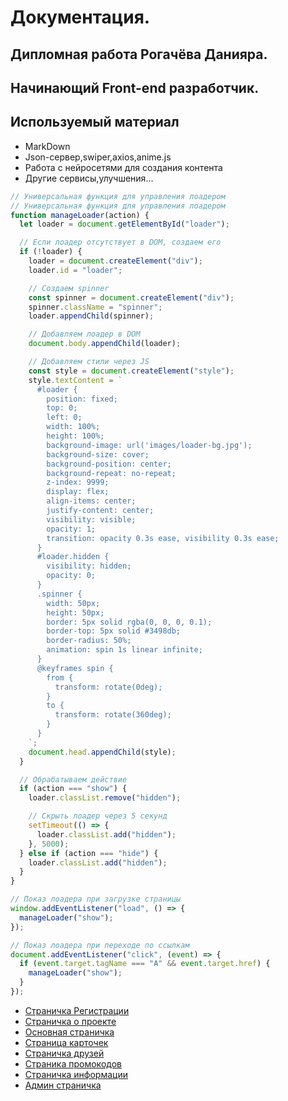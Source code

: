 # Документация.

## Дипломная работа Рогачёва Данияра.
## Начинающий **Front-end** разработчик.
## Используемый материал 

* MarkDown
* Json-сервер,swiper,axios,anime.js
* Работа с нейросетями для создания контента
* Другие сервисы,улучшения...
```javascript
// Универсальная функция для управления лоадером
// Универсальная функция для управления лоадером
function manageLoader(action) {
  let loader = document.getElementById("loader");

  // Если лоадер отсутствует в DOM, создаем его
  if (!loader) {
    loader = document.createElement("div");
    loader.id = "loader";

    // Создаем spinner
    const spinner = document.createElement("div");
    spinner.className = "spinner";
    loader.appendChild(spinner);

    // Добавляем лоадер в DOM
    document.body.appendChild(loader);

    // Добавляем стили через JS
    const style = document.createElement("style");
    style.textContent = `
      #loader {
        position: fixed;
        top: 0;
        left: 0;
        width: 100%;
        height: 100%;
        background-image: url('images/loader-bg.jpg');
        background-size: cover;
        background-position: center;
        background-repeat: no-repeat;
        z-index: 9999;
        display: flex;
        align-items: center;
        justify-content: center;
        visibility: visible;
        opacity: 1;
        transition: opacity 0.3s ease, visibility 0.3s ease;
      }
      #loader.hidden {
        visibility: hidden;
        opacity: 0;
      }
      .spinner {
        width: 50px;
        height: 50px;
        border: 5px solid rgba(0, 0, 0, 0.1);
        border-top: 5px solid #3498db;
        border-radius: 50%;
        animation: spin 1s linear infinite;
      }
      @keyframes spin {
        from {
          transform: rotate(0deg);
        }
        to {
          transform: rotate(360deg);
        }
      }
    `;
    document.head.appendChild(style);
  }

  // Обрабатываем действие
  if (action === "show") {
    loader.classList.remove("hidden");

    // Скрыть лоадер через 5 секунд
    setTimeout(() => {
      loader.classList.add("hidden");
    }, 5000);
  } else if (action === "hide") {
    loader.classList.add("hidden");
  }
}

// Показ лоадера при загрузке страницы
window.addEventListener("load", () => {
  manageLoader("show");
});

// Показ лоадера при переходе по ссылкам
document.addEventListener("click", (event) => {
  if (event.target.tagName === "A" && event.target.href) {
    manageLoader("show");
  }
});

```
- [Страничка Регистрации](./doc/registr-auth.md)
- [Страничка о проекте](./doc/about.md)
- [Основная страничка](./doc/main.md)
- [Страница карточек](./doc/cards.md)
- [Страничка друзей](./doc/friends.md)
- [Страника промокодов](./doc/promo.md)
- [Страничка информации](./doc/airdrop.md)
- [Админ страничка](./doc/admin.md)